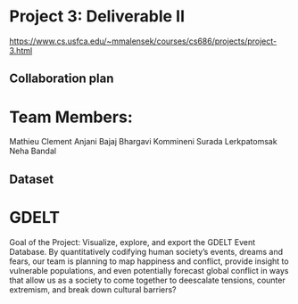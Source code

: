 # Project 3: Deliverable II

https://www.cs.usfca.edu/~mmalensek/courses/cs686/projects/project-3.html

## Collaboration plan
# Team Members:
Mathieu Clement
Anjani Bajaj
Bhargavi Kommineni
Surada Lerkpatomsak
Neha Bandal

## Dataset 
# GDELT
Goal of the Project: Visualize, explore, and export the GDELT Event Database.
By quantitatively codifying human society’s events, dreams and fears,  our team is planning to map happiness and conflict, provide insight to vulnerable populations, and even potentially forecast global conflict in ways that allow us as a society to come together to deescalate tensions, counter extremism, and break down cultural barriers?


